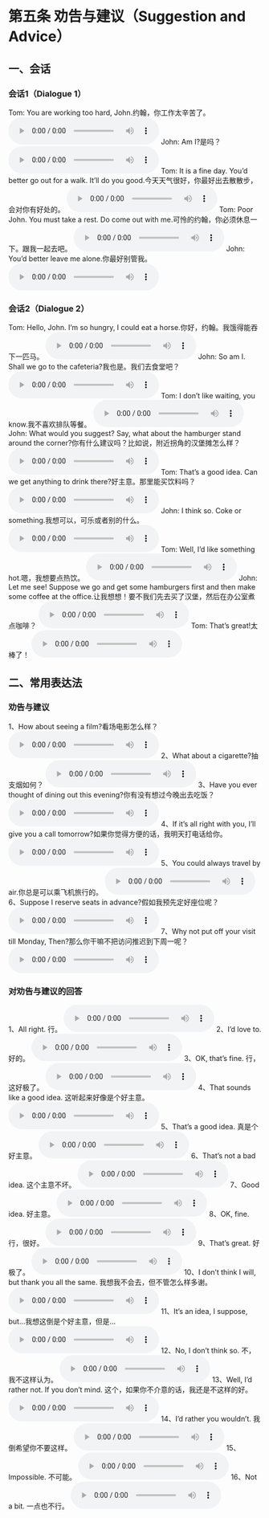 # 第五条  劝告与建议（Suggestion and Advice）

## 一、会话

### 会话1（Dialogue 1）

Tom: You are working too hard, John.约翰，你工作太辛苦了。
<audio src="/audio/class5/05-01-01-01.mp3" controls="true"></audio>
John: Am I?是吗？
<audio src="/audio/class5/05-01-01-02.mp3" controls="true"></audio>
Tom: It is a fine day. You’d better go out for a walk. It’ll do you good.今天天气很好，你最好出去散散步，会对你有好处的。
<audio src="/audio/class5/05-01-01-03.mp3" controls="true"></audio>
Tom: Poor John. You must take a rest. Do come out with me.可怜的约翰，你必须休息一下。跟我一起去吧。
<audio src="/audio/class5/05-01-01-04.mp3" controls="true"></audio>
John: You’d better leave me alone.你最好别管我。
<audio src="/audio/class5/05-01-01-05.mp3" controls="true"></audio>

### 会话2（Dialogue 2）

Tom: Hello, John. I’m so hungry, I could eat a horse.你好，约翰。我饿得能吞下一匹马。
<audio src="/audio/class5/05-01-02-01.mp3" controls="true"></audio>
John: So am I. Shall we go to the cafeteria?我也是。我们去食堂吧？
<audio src="/audio/class5/05-01-02-02.mp3" controls="true"></audio>
Tom: I don’t like waiting, you know.我不喜欢排队等餐。
<audio src="/audio/class5/05-01-02-03.mp3" controls="true"></audio>
John: What would you suggest? Say, what about the hamburger stand around the corner?你有什么建议吗？比如说，附近拐角的汉堡摊怎么样？
<audio src="/audio/class5/05-01-02-04.mp3" controls="true"></audio>
Tom: That’s a good idea. Can we get anything to drink there?好主意。那里能买饮料吗？
<audio src="/audio/class5/05-01-02-05.mp3" controls="true"></audio>
John: I think so. Coke or something.我想可以，可乐或者别的什么。
<audio src="/audio/class5/05-01-02-06.mp3" controls="true"></audio>
Tom: Well, I’d like something hot.嗯，我想要点热饮。
<audio src="/audio/class5/05-01-02-07.mp3" controls="true"></audio>
John: Let me see! Suppose we go and get some hamburgers first and then make some coffee at the office.让我想想！要不我们先去买了汉堡，然后在办公室煮点咖啡？
<audio src="/audio/class5/05-01-02-08.mp3" controls="true"></audio>
Tom: That’s great!太棒了！
<audio src="/audio/class5/05-01-02-09.mp3" controls="true"></audio>

## 二、常用表达法

### 劝告与建议

1、How about seeing a film?看场电影怎么样？
<audio src="/audio/class5/05-02-01-01.mp3" controls="true"></audio>
2、What about a cigarette?抽支烟如何？
<audio src="/audio/class5/05-02-01-02.mp3" controls="true"></audio>
3、Have you ever thought of dining out this evening?你有没有想过今晚出去吃饭？
<audio src="/audio/class5/05-02-01-03.mp3" controls="true"></audio>
4、If it’s all right with you, I’ll give you a call tomorrow?如果你觉得方便的话，我明天打电话给你。
<audio src="/audio/class5/05-02-01-04.mp3" controls="true"></audio>
5、You could always travel by air.你总是可以乘飞机旅行的。
<audio src="/audio/class5/05-02-01-05.mp3" controls="true"></audio>
6、Suppose I reserve seats in advance?假如我预先定好座位呢？
<audio src="/audio/class5/05-02-01-06.mp3" controls="true"></audio>
7、Why not put off your visit till Monday, Then?那么你干嘛不把访问推迟到下周一呢？
<audio src="/audio/class5/05-02-01-07.mp3" controls="true"></audio>
### 对劝告与建议的回答

1、All right. 行。
<audio src="/audio/class5/05-02-02-01.mp3" controls="true"></audio>
2、I’d love to. 好的。
<audio src="/audio/class5/05-02-02-02.mp3" controls="true"></audio>
3、OK, that’s fine. 行，这好极了。
<audio src="/audio/class5/05-02-02-03.mp3" controls="true"></audio>
4、That sounds like a good idea. 这听起来好像是个好主意。
<audio src="/audio/class5/05-02-02-04.mp3" controls="true"></audio>
5、That’s a good idea. 真是个好主意。
<audio src="/audio/class5/05-02-02-05.mp3" controls="true"></audio>
6、That’s not a bad idea. 这个主意不坏。
<audio src="/audio/class5/05-02-02-06.mp3" controls="true"></audio>
7、Good idea. 好主意。
<audio src="/audio/class5/05-02-02-07.mp3" controls="true"></audio>
8、OK, fine. 行，很好。
<audio src="/audio/class5/05-02-02-08.mp3" controls="true"></audio>
9、That’s great. 好极了。
<audio src="/audio/class5/05-02-02-09.mp3" controls="true"></audio>
10、I don’t think I will, but thank you all the same. 我想我不会去，但不管怎么样多谢。
<audio src="/audio/class5/05-02-02-10.mp3" controls="true"></audio>
11、It’s an idea, I suppose, but…我想这倒是个好主意，但是…
<audio src="/audio/class5/05-02-02-11.mp3" controls="true"></audio>
12、No, I don’t think so. 不，我不这样认为。
<audio src="/audio/class5/05-02-02-12.mp3" controls="true"></audio>
13、Well, I’d rather not. If you don’t mind. 这个，如果你不介意的话，我还是不这样的好。
<audio src="/audio/class5/05-02-02-13.mp3" controls="true"></audio>
14、I’d rather you wouldn’t. 我倒希望你不要这样。
<audio src="/audio/class5/05-02-02-14.mp3" controls="true"></audio>
15、Impossible. 不可能。
<audio src="/audio/class5/05-02-02-15.mp3" controls="true"></audio>
16、Not a bit. 一点也不行。
<audio src="/audio/class5/05-02-02-16.mp3" controls="true"></audio>


